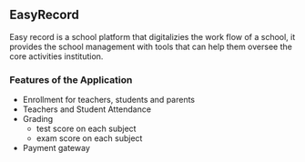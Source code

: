 ## EasyRecord

Easy record is a school platform that digitalizies the work flow of a school, it provides the school management with tools that can help them oversee the core activities institution.

### Features of the Application

- Enrollment for teachers, students and parents
- Teachers and Student Attendance
- Grading
  - test score on each subject
  - exam score on each subject
- Payment gateway

